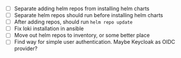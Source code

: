- [ ] Separate adding helm repos from installing helm charts
- [ ] Separate helm repos should run before installing helm charts
- [ ] After adding repos, should run `helm repo update`
- [ ] Fix loki installation in ansible
- [ ] Move out helm repos to inventory, or some better place
- [ ] Find way for simple user authentication. Maybe Keycloak as OIDC provider?